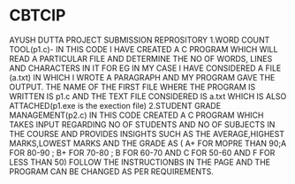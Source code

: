 # CBTCIP
AYUSH DUTTA PROJECT SUBMISSION REPROSITORY
1.WORD COUNT TOOL(p1.c)-
IN THIS CODE I HAVE CREATED A C PROGRAM WHICH WILL READ A PARTICULAR FILE AND DETERMINE THE NO OF WORDS, LINES AND CHARACTERS IN IT FOR EG IN MY CASE I HAVE CONSIDERED A FILE (a.txt) IN WHICH I WROTE A PARAGRAPH AND MY PROGRAM GAVE THE OUTPUT. THE NAME OF THE FIRST FILE WHERE THE PROGRAM IS WRITTEN IS p1.c AND THE TEXT FILE CONSIDERED IS a.txt WHICH IS ALSO ATTACHED(p1.exe is the exection file)
2.STUDENT GRADE MANAGEMENT(p2.c)
IN THIS CODE CREATED A C PROGRAM WHICH TAKES INPUT REGARDING NO OF STUDENTS AND NO OF SUBJECTS IN THE COURSE AND PROVIDES INSIGHTS SUCH AS THE AVERAGE,HIGHEST MARKS,LOWEST MARKS AND THE GRADE AS ( A+ FOR MOPRE THAN 90;A FOR 80-90 ; B+ FOR 70-80 ; B FOR 60-70 AND C FOR 50-60 AND F FOR LESS THAN 50) FOLLOW THE INSTRUCTIONBS IN THE PAGE AND THE PROGRAM CAN BE CHANGED AS PER REQUIREMENTS.

